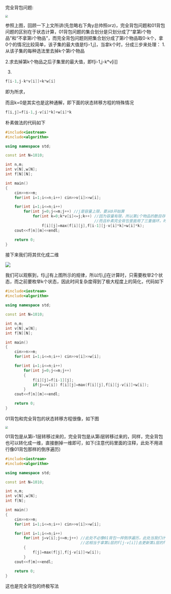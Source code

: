 完全背包问题:

<img src="https://tva1.sinaimg.cn/large/008i3skNly1guam38efxzj61g90qugpb02.jpg" style="zoom:50%;" />

​		参照上图，回顾一下上文所讲(先忽略右下角y总帅照orz)，完全背包问题和01背包问题的区别在于状态计算，01背包问题的集合划分是只划分成了“拿第i个物品”和“不拿第i个物品”，而完全背包问题则把集合划分成了第i个物品取0-k个，拿0个的情况比较简单，该子集的最大值是f[i-1,j]，当拿k个时，分成三步来处理：
1.从该子集的每种选法里去掉k个第i个物品

2.求去掉第k个物品之后子集里的最大值，即f[i-1,j-k*v[i]]

3.

```c++
f[i-1,j-k*v[i]]+k*w[i]
```

即为所求，

而且k=0是其实也是这种通解，即下面的状态转移方程的特殊情况

```c++
f[i,j]=f[i-1,j-v[i]*k]+w[i]*k
```

朴素做法的代码如下

```c++
#include<iostream>
#include<algorithm>

using namespace std;

const int N=1010;

int n,m;
int v[N],w[N];
int f[N][N];

int main()
{
    cin>>n>>m;
    for(int i=1;i<=n;i++) cin>>v[i]>>w[i];

    for(int i=1;i<=n;i++)
        for(int j=0;j<=m;j++) //j是容量上限，要从0开始算
            for(int k=0;k*v[i]<=j;k++) //因为容量有限，所以第i个物品的数目存在上限，要进行判断
                                       //而且朴素完全背包里面用了三重循环，时间复杂度提升
                f[i][j]=max(f[i][j],f[i-1][j-v[i]*k]+w[i]*k);
    cout<<f[n][m]<<endl;

    return 0;
}
```

接下来我们将其优化成二维

![](https://tva1.sinaimg.cn/large/008i3skNly1guan3p1crhj61nc0hr0vj02.jpg)

我们可以观察到，f[i,j]有上图所示的规律，所以f[i,j]在计算时，只需要枚举2个状态，而之前要枚举k个状态，因此时间复杂度得到了极大程度上的简化，代码如下

```c++
#include<iostream>
#include<algorithm>

using namespace std;

const int N=1010;

int n,m;
int v[N],w[N];
int f[N][N];

int main()
{
    cin>>n>>m;
    for(int i=1;i<=n;i++) cin>>v[i]>>w[i];

    for(int i=1;i<=n;i++)
        for(int j=0;j<=m;j++)
        {
            f[i][j]=f[i-1][j];
            if(j>=v[i]) f[i][j]=max(f[i][j],f[i][j-v[i]]+w[i]);
        }
    cout<<f[n][m]<<endl;

    return 0;
}
```

01背包和完全背包的状态转移方程很像，如下图

<img src="https://tva1.sinaimg.cn/large/008i3skNly1guank3am0fj30os04tglw.jpg" style="zoom:50%;" />

01背包是从第i-1层转移过来的，完全背包是从第i层转移过来的，同样，完全背包也可以转化成一维，直接删掉一维即可，如下(注意代码里面的注释，此处不用进行像01背包那样的倒序遍历)

```c++
#include<iostream>
#include<algorithm>

using namespace std;

const int N=1010;

int n,m;
int v[N],w[N];
int f[N];

int main()
{
    cin>>n>>m;
    for(int i=1;i<=n;i++) cin>>v[i]>>w[i];

    for(int i=1;i<=n;i++)
        for(int j=v[i];j<=m;j++) //此处不必像01背包一样倒序遍历，此处当我们计算f[j]时，f[j-v[i]]已经被计算过了，
                                 //这相当于拿第i层的f[j-v[i]]去更新第i层的f[j]，和完全背包的思想一致
        {
            f[j]=max(f[j],f[j-v[i]]+w[i]); 
        }
    cout<<f[m]<<endl;

    return 0;
}
```

这也是完全背包的终极写法

